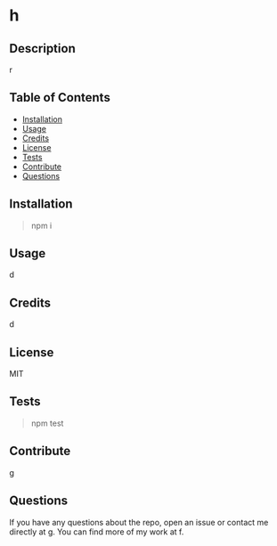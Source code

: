 # h

## Description

r

## Table of Contents

- [Installation](#installation)
- [Usage](#usage)
- [Credits](#credits)
- [License](#license)
- [Tests](#tests)
- [Contribute](#contribute)
- [Questions](#questions)

## Installation

> npm i

## Usage

d

## Credits

d

## License

MIT

## Tests

> npm test

## Contribute

g

## Questions

If you have any questions about the repo, open an issue or contact me directly at g. You can find more of my work at f.
